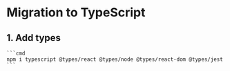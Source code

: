 # Migration to TypeScript

## 1. Add types

    ```cmd
    npm i typescript @types/react @types/node @types/react-dom @types/jest
    ```
